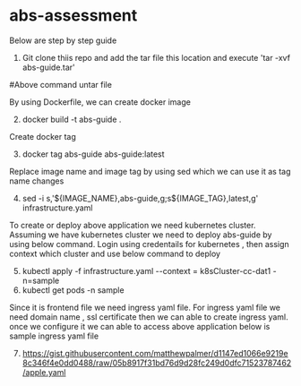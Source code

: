# abs-assessment
Below are step by step guide 

1. Git clone thiis repo and add the tar file this location and execute 'tar -xvf abs-guide.tar'

#Above command untar file 

By using Dockerfile, we can create docker image

2. docker build -t abs-guide .

Create docker tag 

3. docker tag abs-guide abs-guide:latest

Replace image name and image tag by using sed which we can use it as tag name changes 

4. sed -i s,'\${IMAGE_NAME},abs-guide,g;s\${IMAGE_TAG},latest,g' infrastructure.yaml

To create or deploy above application we need kubernetes cluster. Assuming we have kubernetes cluster we need to deploy abs-guide by using below command. Login using credentails for kubernetes , then assign context which cluster and use below command to deploy 

5. kubectl apply -f infrastructure.yaml --context = k8sCluster-cc-dat1 -n=sample
6. kubectl get pods -n sample

Since it is frontend file we need ingress yaml file. For ingress yaml file we need domain name , ssl certificate then we can able to create ingress yaml. once we configure it we can able to access above application below is sample ingress yaml file 

7.  https://gist.githubusercontent.com/matthewpalmer/d1147ed1066e9219e8c346f4e0dd0488/raw/05b8917f31bd76d9d28fc249d0dfc71523787462/apple.yaml





